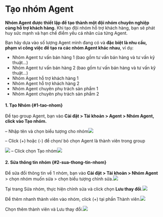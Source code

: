 # Tạo nhóm Agent

**Nhóm Agent được thiết lập để tạo thành một đội nhóm chuyên nghiệp cùng hỗ trợ khách hàng.** Khi tạo đội nhóm hỗ trợ khách hàng, bạn sẽ phát huy sức mạnh và hạn chế điểm yếu cá nhân của từng Agent.

Bạn hãy dựa vào số lượng Agent mình đang có và **đặc biệt là nhu cầu, phạm vi công việc để tạo ra các nhóm Agent khác nhau**, ví dụ:

* Nhóm Agent tư vấn bán hàng 1 \(bao gồm tư vấn bán hàng và tư vấn kỹ thuật…\)
* Nhóm Agent tư vấn bán hàng 2 \(bao gồm tư vấn bán hàng và tư vấn kỹ thuật…\)
* Nhóm Agent hỗ trợ khách hàng 1
* Nhóm Agent hỗ trợ khách hàng 2
* Nhóm Agent chuyên phụ trách sản phẩm 1
* Nhóm Agent chuyên phụ trách sản phẩm 2

#### **1. Tạo Nhóm** {#1-tao-nhom}

Để tạo group Agent, bạn vào **Cài đặt &gt; Tài khoản &gt; Agent &gt; Nhóm Agent, click vào Tạo nhóm.**

– Nhập tên và chọn biểu tượng cho nhóm![](http://docv4.subiz.com/wp-content/uploads/2018/01/nameandicon.png)

– Click \(+\) hoặc \(-\) để chọn/ bỏ chọn Agent là thành viên trong group

​![](http://docv4.subiz.com/wp-content/uploads/2018/01/groupmember.png) – Click chọn Tạo nhóm![](http://docv4.subiz.com/wp-content/uploads/2018/01/createbutton.png)

#### **2. Sửa thông tin nhóm**  {#2-sua-thong-tin-nhom}

Để sửa đổi thông tin về 1 nhóm, bạn vào **Cài đặt &gt; Tài khoản &gt; Nhóm Agent** &gt; chọn nhóm muốn sửa &gt; chọn biểu tượng chỉnh sửa.![](http://docv4.subiz.com/wp-content/uploads/2018/01/edit-group.png)

Tại trang Sửa nhóm, thực hiện chỉnh sửa và click chọn **Lưu thay đổi**.![](http://docv4.subiz.com/wp-content/uploads/2018/01/Edit-group-page.png)

Để thêm nhanh thành viên vào nhóm, click \(+\) tại phần Thành viên.![](http://docv4.subiz.com/wp-content/uploads/2018/01/add-member-button.png)

Chọn thêm thành viên và Lưu thay đổi.![](http://docv4.subiz.com/wp-content/uploads/2018/01/add-member.png)

